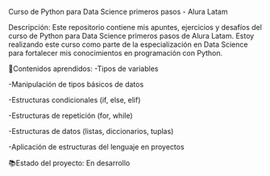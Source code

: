 Curso de Python para Data Science primeros pasos - Alura Latam

Descripción:
Este repositorio contiene mis apuntes, ejercicios y desafíos del curso de Python para Data Science primeros pasos de Alura Latam. 
Estoy realizando este curso como parte de la especialización en Data Science para fortalecer mis conocimientos en programación con Python.

 🧠Contenidos aprendidos:
-Tipos de variables

-Manipulación de tipos básicos de datos

-Estructuras condicionales (if, else, elif)

-Estructuras de repetición (for, while)

-Estructuras de datos (listas, diccionarios, tuplas)

-Aplicación de estructuras del lenguaje en proyectos

📚Estado del proyecto: En desarrollo
